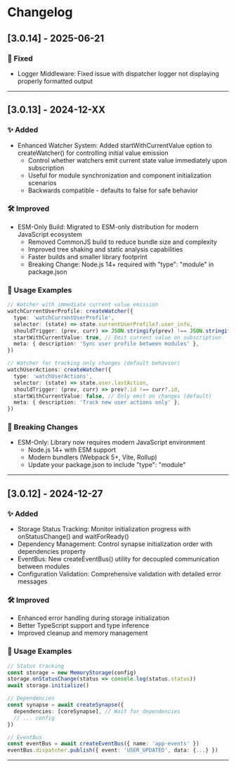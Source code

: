 # Changelog

## [3.0.14] - 2025-06-21

### 🐛 Fixed

- Logger Middleware: Fixed issue with dispatcher logger not displaying properly formatted output

---

## [3.0.13] - 2024-12-XX

### ✨ Added

- Enhanced Watcher System: Added startWithCurrentValue option to createWatcher() for controlling initial value emission
    - Control whether watchers emit current state value immediately upon subscription
    - Useful for module synchronization and component initialization scenarios
    - Backwards compatible - defaults to false for safe behavior

### 🛠 Improved

- ESM-Only Build: Migrated to ESM-only distribution for modern JavaScript ecosystem
    - Removed CommonJS build to reduce bundle size and complexity
    - Improved tree shaking and static analysis capabilities
    - Faster builds and smaller library footprint
    - Breaking Change: Node.js 14+ required with "type": "module" in package.json

### 📖 Usage Examples

```typescript
// Watcher with immediate current value emission
watchCurrentUserProfile: createWatcher({
  type: 'watchCurrentUserProfile',
  selector: (state) => state.currentUserProfile?.user_info,
  shouldTrigger: (prev, curr) => JSON.stringify(prev) !== JSON.stringify(curr),
  startWithCurrentValue: true, // Emit current value on subscription
  meta: { description: 'Sync user profile between modules' },
})

// Watcher for tracking only changes (default behavior)
watchUserActions: createWatcher({
  type: 'watchUserActions', 
  selector: (state) => state.user.lastAction,
  shouldTrigger: (prev, curr) => prev?.id !== curr?.id,
  startWithCurrentValue: false, // Only emit on changes (default)
  meta: { description: 'Track new user actions only' },
})
```

### 🚨 Breaking Changes

- ESM-Only: Library now requires modern JavaScript environment
    - Node.js 14+ with ESM support
    - Modern bundlers (Webpack 5+, Vite, Rollup)
    - Update your package.json to include "type": "module"

---

## [3.0.12] - 2024-12-27

### ✨ Added

- Storage Status Tracking: Monitor initialization progress with onStatusChange() and waitForReady()
- Dependency Management: Control synapse initialization order with dependencies property
- EventBus: New createEventBus() utility for decoupled communication between modules
- Configuration Validation: Comprehensive validation with detailed error messages

### 🛠 Improved

- Enhanced error handling during storage initialization
- Better TypeScript support and type inference
- Improved cleanup and memory management

### 📖 Usage Examples

```typescript
// Status tracking
const storage = new MemoryStorage(config)
storage.onStatusChange(status => console.log(status.status))
await storage.initialize()

// Dependencies
const synapse = await createSynapse({
  dependencies: [coreSynapse], // Wait for dependencies
  // ... config
})

// EventBus
const eventBus = await createEventBus({ name: 'app-events' })
eventBus.dispatcher.publish({ event: 'USER_UPDATED', data: {...} })
```

---
